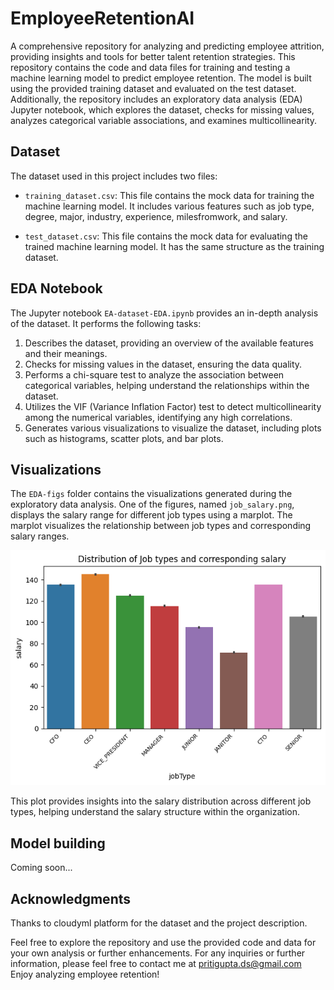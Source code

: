 # EmployeeRetentionAI
A comprehensive repository for analyzing and predicting employee attrition, providing insights and tools for better talent retention strategies.
This repository contains the code and data files for training and testing a machine learning model to predict employee retention. The model is built using the provided training dataset and evaluated on the test dataset. Additionally, the repository includes an exploratory data analysis (EDA) Jupyter notebook, which explores the dataset, checks for missing values, analyzes categorical variable associations, and examines multicollinearity.

## Dataset

The dataset used in this project includes two files:

- `training_dataset.csv`: This file contains the mock data for training the machine learning model. It includes various features such as job type, degree, major, industry, experience, milesfromwork, and salary.

- `test_dataset.csv`: This file contains the mock data for evaluating the trained machine learning model. It has the same structure as the training dataset.

## EDA Notebook

The Jupyter notebook `EA-dataset-EDA.ipynb` provides an in-depth analysis of the dataset. It performs the following tasks:

1. Describes the dataset, providing an overview of the available features and their meanings.
2. Checks for missing values in the dataset, ensuring the data quality.
3. Performs a chi-square test to analyze the association between categorical variables, helping understand the relationships within the dataset.
4. Utilizes the VIF (Variance Inflation Factor) test to detect multicollinearity among the numerical variables, identifying any high correlations.
5. Generates various visualizations to visualize the dataset, including plots such as histograms, scatter plots, and bar plots.

## Visualizations

The `EDA-figs` folder contains the visualizations generated during the exploratory data analysis. One of the figures, named `job_salary.png`, displays the salary range for different job types using a marplot. The marplot visualizes the relationship between job types and corresponding salary ranges.

![Job Salary Plot](EDA-figs/job_salary.png)

This plot provides insights into the salary distribution across different job types, helping understand the salary structure within the organization.

## Model building

Coming soon...

## Acknowledgments
Thanks to cloudyml platform for the dataset and the project description.

Feel free to explore the repository and use the provided code and data for your own analysis or further enhancements.
For any inquiries or further information, please feel free to contact me at pritigupta.ds@gmail.com
Enjoy analyzing employee retention!
